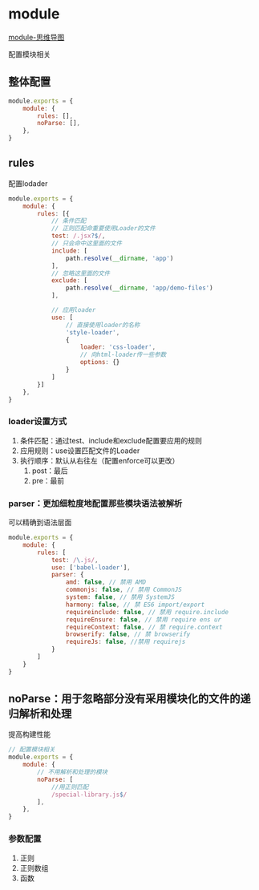 # module

[module-思维导图](./mind/04-module.html)

配置模块相关

## 整体配置

```js
module.exports = {
    module: {
        rules: [],
        noParse: [],
    },
}
```

## rules

配置lodader

```js
module.exports = {
    module: {
        rules: [{
            // 条件匹配
            // 正则匹配命重要使用Loader的文件
            test: /.jsx?$/,
            // 只会命中这里面的文件
            include: [
                path.resolve(__dirname, 'app')
            ],
            // 忽略这里面的文件
            exclude: [
                path.resolve(__dirname, 'app/demo-files')
            ],

            // 应用loader
            use: [
                // 直接使用loader的名称
                'style-loader',
                {
                    loader: 'css-loader',
                    // 向html-loader传一些参数
                    options: {}
                }
            ]
        }]
    },
}
```

### loader设置方式

1. 条件匹配：通过test、include和exclude配置要应用的规则
2. 应用规则：use设置匹配文件的Loader
3. 执行顺序：默认从右往左（配置enforce可以更改）
   1. post：最后
   2. pre：最前

### parser：更加细粒度地配置那些模块语法被解析

可以精确到语法层面

```js
module.exports = {
    module: {
        rules: [
            test: /\.js/,
            use: ['babel-loader'],
            parser: {
                amd: false, // 禁用 AMD
                commonjs: false, // 禁用 CommonJS
                system: false, // 禁用 SystemJS
                harmony: false, // 禁 ES6 import/export
                requireinclude: false, // 禁用 require.include
                requireEnsure: false, // 禁用 require ens ur
                requireContext: false, // 禁 require.context
                browserify: false, // 禁 browserify
                requireJs: false, //禁用 requirejs
            }
        ]
    }
}
```

## noParse：用于忽略部分没有采用模块化的文件的递归解析和处理

提高构建性能

```js
// 配置模块相关
module.exports = {
    module: {
        // 不用解析和处理的模块
        noParse: [
            //用正则匹配
            /special-library.js$/
        ],
    },
}
```

### 参数配置

1. 正则
2. 正则数组
3. 函数
